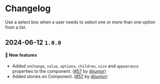 # Changelog

Use a select box when a user needs to select one or more than one option from a list.

## 2024-06-12 `1.0.0`

#### 🎉 New features

- Added `onChange`, `value`, `options`, `children`, `size` and `appearance` properties to the component. ([#57](https://git.rarolabs.com.br/frontend/rarui/-/merge_requests/57) by [@junior](https://git.rarolabs.com.br/junior))
- Added stories on Component. ([#57](https://git.rarolabs.com.br/frontend/rarui/-/merge_requests/57) by [@junior](https://git.rarolabs.com.br/junior))

<!-- #### 🛠 Breaking changes -->

<!-- #### 📚 3rd party library updates -->

<!-- #### 🎉 New features -->

<!-- #### 🐛 Bug fixes -->

<!-- #### 💡 Others -->
